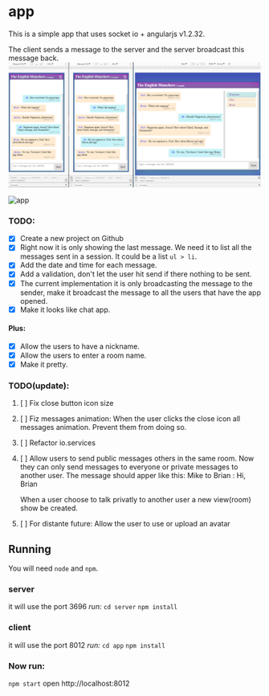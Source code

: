 
# app
This is a simple app that uses socket io + angularjs v1.2.32.

The client sends a message to the server and the server broadcast this message back.
![Screenshot](prints/chat-001.png)

![app](http://g.recordit.co/2hAmZVsMR7.gif)

### TODO:
- [x] Create a new project on Github
- [x] Right now it is only showing the last message. We need it to list all the messages sent in a session. It could be a list `ul > li`.
- [x] Add the date and time for each message.
- [x] Add a validation, don't let the user hit send if there nothing to be sent.
- [x] The current implementation it is only broadcasting the message to the sender, make it broadcast the message to all the users that have the app opened.
- [x] Make it looks like chat app.

#### Plus:
- [x] Allow the users to have a nickname.
- [x] Allow the users to enter a room name.
- [x] Make it pretty.

### TODO(update):
1) [ ] Fix close button icon size
2) [ ] Fiz messages animation:
        When the user clicks the close icon all messages animation. Prevent them from doing so.
3) [ ] Refactor io.services
4) [ ] Allow users to send public messages others in the same room. Now they can only send messages to everyone or private messages to another user.
    The message should apper like this: 
    Mike to Brian : Hi, Brian

    When a user choose to talk privatly to another user a new view(room) show be created.
5) [ ] For distante future: Allow the user to use or upload an avatar


## Running

You will need `node` and `npm`.

### server
it will use the port 3696
*run:*
`cd server`
`npm install`

### client
it will use the port 8012
*run:*
`cd app`
`npm install`

### Now run:
`npm start`
open http://localhost:8012
